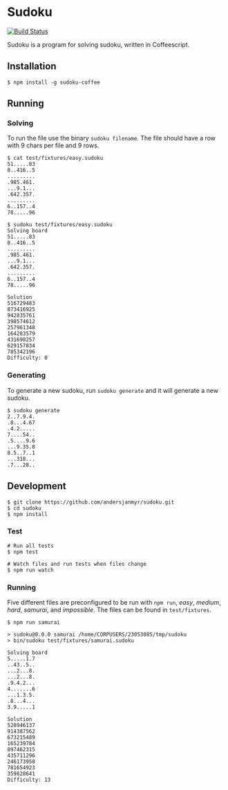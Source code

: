 # Sudoku

[![Build Status](https://travis-ci.org/andersjanmyr/sudoku.png?branch=master)](https://travis-ci.org/andersjanmyr/sudoku)

Sudoku is a program for solving sudoku, written in Coffeescript.

## Installation

```
$ npm install -g sudoku-coffee
```
## Running


### Solving

To run the file use the binary `sudoku filename`.
The file should have a row with 9 chars per file and 9 rows.

```
$ cat test/fixtures/easy.sudoku
51.....83
8..416..5
.........
.985.461.
...9.1...
.642.357.
.........
6..157..4
78.....96

$ sudoku test/fixtures/easy.sudoku
Solving board
51.....83
8..416..5
.........
.985.461.
...9.1...
.642.357.
.........
6..157..4
78.....96

Solution
516729483
873416925
942835761
398574612
257961348
164283579
431698257
629157834
785342196
Difficulty: 0
```

### Generating

To generate a new sudoku, run `sudoku generate` and it will generate a new
sudoku.

```
$ sudoku generate
2..7.9.4.
.8...4.67
.4.2.....
7....54..
.5....9.6
...9.35.8
8.5..7..1
...318...
.7...28..
```

## Development

```
$ git clone https://github.com/andersjanmyr/sudoku.git
$ cd sudoku
$ npm install
```

### Test

```
# Run all tests
$ npm test

# Watch files and run tests when files change
$ npm run watch
```

### Running

Five different files are preconfigured to be run with `npm run`, *easy*,
*medium*, *hard*, *samurai*, and *impossible*. The files can be found in
`test/fixtures`.

```
$ npm run samurai

> sudoku@0.0.0 samurai /home/CORPUSERS/23053085/tmp/sudoku
> bin/sudoku test/fixtures/samurai.sudoku

Solving board
5.....1.7
..43..5..
...2...8.
...2...8.
.9.4.2...
4.......6
...1.3.5.
.8...4...
3.9.....1

Solution
528946137
914387562
673215489
165239784
897462315
435711296
246173958
781654923
359828641
Difficulty: 13
```

